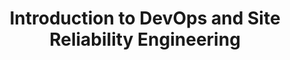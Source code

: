 ---
type: "course"
title: "Introduction to DevOps and Site Reliability Engineering"
description: "Learn how to start transforming your organization using the principles and practices of DevOps."
weight: 4
banner: "images/sre-k8s.svg"
tags: ["devops", "sre", "site-reliability-engineering", "kubernetes", "cicd", "cloud", "iac"]
category: "sre"
level: "intermediate"
---